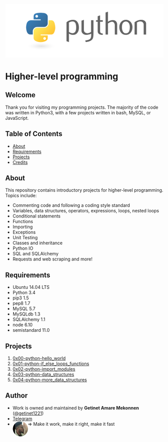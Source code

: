 ![logo](https://github.com/getinet1221/alx-higher_level_programming/blob/master/python.png)
# Higher-level programming
## Welcome
Thank you for visiting my programming projects. The majority of the code was written in Python3, with a few projects written in bash, MySQL, or JavaScript.
## Table of Contents
-  [About](https://github.com/getinet1221/alx-higher_level_programming#about)
-  [Requirements](https://github.com/getinet1221/alx-higher_level_programming#requirements)
-  [Projects](https://github.com/getinet1221/alx-higher_level_programming#projects)
-  [Credits](https://github.com/getinet1221/alx-higher_level_programming#credits)
## About
This repository contains introductory projects for higher-level programming. Topics include:

- Commenting code and following a coding style standard
- Variables, data structures, operators, expressions, loops, nested loops
- Conditional statements
- Functions
- Importing
- Exceptions
- Unit Testing
- Classes and inheritance
- Python IO
- SQL and SQLAlchemy
- Requests and web scraping and more!
## Requirements
- Ubuntu 14.04 LTS
- Python 3.4
- pip3 1.5
- pep8 1.7
- MySQL 5.7
- MySQLdb 1.3
- SQLAlchemy 1.1
- node 6.10
- semistandard 11.0
## Projects
1. [0x00-python-hello_world](https://github.com/getinet1221/alx-higher_level_programming/tree/master/0x00-python-hello_world)
2. [0x01-python-if_else_loops_functions](https://github.com/getinet1221/alx-higher_level_programming/tree/master/0x01-python-if_else_loops_functions)
3. [0x02-python-import_modules](https://github.com/getinet1221/alx-higher_level_programming/tree/master/0x02-python-import_modules)
4. [0x03-python-data_structures](https://github.com/getinet1221/alx-higher_level_programming/tree/master/0x03-python-data_structures)
5. [0x04-python-more_data_structures](https://github.com/getinet1221/alx-higher_level_programming/tree/master/0x04-python-more_data_structures)

## Author
- Work is owned and maintained by **Getinet Amare Mekonnen** ([@getinet1221](https://github.com/getinet1221))
- [Telegram](https://t.me/gama2112)
- <img src="https://github.com/getinet1221/alx-higher_level_programming/blob/master/GetinetAmareMekonnen.png" align="left" style="border-radius:50%" height="48" width="48"> =>
Make it work, make it right, make it fast
